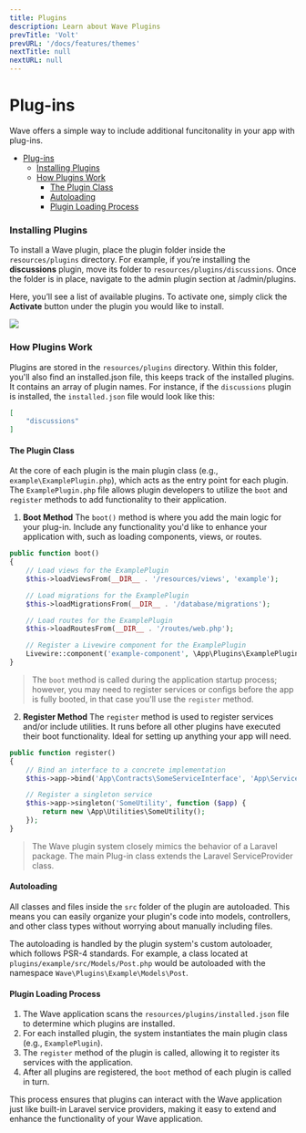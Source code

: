 ```yaml
---
title: Plugins
description: Learn about Wave Plugins
prevTitle: 'Volt'
prevURL: '/docs/features/themes'
nextTitle: null
nextURL: null
---
```


# Plug-ins

Wave offers a simple way to include additional funcitonality in your app with plug-ins.
- [Plug-ins](#plug-ins)
    - [Installing Plugins](#installing-plugins)
    - [How Plugins Work](#how-plugins-work)
      - [The Plugin Class](#the-plugin-class)
      - [Autoloading](#autoloading)
      - [Plugin Loading Process](#plugin-loading-process)

### Installing Plugins

To install a Wave plugin, place the plugin folder inside the `resources/plugins` directory. For example, if you’re installing the **discussions** plugin, move its folder to `resources/plugins/discussions`. Once the folder is in place, navigate to the admin plugin section at /admin/plugins.

Here, you’ll see a list of available plugins. To activate one, simply click the **Activate** button under the plugin you would like to install.

<img src="https://cdn.devdojo.com/images/october2024/install-plugin.jpeg" class="w-full rounded-md" />

### How Plugins Work

Plugins are stored in the `resources/plugins` directory. Within this folder, you'll also find an installed.json file, this keeps track of the installed plugins. It contains an array of plugin names. For instance, if the `discussions` plugin is installed, the `installed.json` file would look like this:

```json
[
    "discussions"
]
```

#### The Plugin Class

At the core of each plugin is the main plugin class (e.g., `example\ExamplePlugin.php`), which acts as the entry point for each plugin. The `ExamplePlugin.php` file allows plugin developers to utilize the `boot` and `register` methods to add functionality to their application.

1. **Boot Method** The `boot()` method is where you add the main logic for your plug-in. Include any functionality you'd like to enhance your application with, such as loading components, views, or routes.​

```php
public function boot()
{
    // Load views for the ExamplePlugin
    $this->loadViewsFrom(__DIR__ . '/resources/views', 'example');

    // Load migrations for the ExamplePlugin
    $this->loadMigrationsFrom(__DIR__ . '/database/migrations');

    // Load routes for the ExamplePlugin
    $this->loadRoutesFrom(__DIR__ . '/routes/web.php');

    // Register a Livewire component for the ExamplePlugin
    Livewire::component('example-component', \App\Plugins\ExamplePlugin\Components\ExampleComponent::class);
}
```

> The `boot` method is called during the application startup process; however, you may need to register services or configs before the app is fully booted, in that case you'll use the `register` method.

2. **Register Method** The `register` method is used to register services and/or include utilities. It runs before all other plugins have executed their boot functionality. Ideal for setting up anything your app will need.

```php
public function register()
{
    // Bind an interface to a concrete implementation
    $this->app->bind('App\Contracts\SomeServiceInterface', 'App\Services\SomeService');

    // Register a singleton service
    $this->app->singleton('SomeUtility', function ($app) {
        return new \App\Utilities\SomeUtility();
    });
}
```

> The Wave plugin system closely mimics the behavior of a Laravel package. The main Plug-in class extends the Laravel ServiceProvider class.

#### Autoloading

All classes and files inside the `src` folder of the plugin are autoloaded. This means you can easily organize your plugin's code into models, controllers, and other class types without worrying about manually including files.

The autoloading is handled by the plugin system's custom autoloader, which follows PSR-4 standards. For example, a class located at `plugins/example/src/Models/Post.php` would be autoloaded with the namespace `Wave\Plugins\Example\Models\Post`.

#### Plugin Loading Process

1. The Wave application scans the `resources/plugins/installed.json` file to determine which plugins are installed.
2. For each installed plugin, the system instantiates the main plugin class (e.g., `ExamplePlugin`).
3. The `register` method of the plugin is called, allowing it to register its services with the application.
4. After all plugins are registered, the `boot` method of each plugin is called in turn.

This process ensures that plugins can interact with the Wave application just like built-in Laravel service providers, making it easy to extend and enhance the functionality of your Wave application.